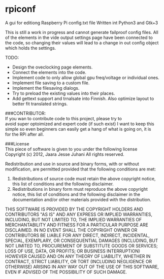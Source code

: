rpiconf
=======

A gui for editiong Raspberry Pi config.txt file
Written int Python3 and Gtk+3

This is still a work in progress and cannot generate failproof config files.
All of the elements in the vide output settings page have been connected to
the code, so changing their values will lead to a change in out config
object which holds the settings.

TODO:  
* Design the oveclocking page elements.  
* Connect the elements into the code.  
* Implement code to only allow global gpu freq/voltage or individual ones.  
* Implement file saving to a custom file.
* Implement the filesaving dialogs.
* Try to preload the existing values into their places.  
* Add gettext support and trnalsate into Finnish. Also optimize layout to better fit translated strings.

###CONTRIBUTOR:  
If you wan to contribute code to this project, please try to  
avoid super optoimized and expert code (if such exist) I want to keep this  
simple so even beginners can easily get a hang of what is going on, it is  
for the RPi after all.

###License  
This piece of software is given to you under the following license  
Copyright (c) 2012, Jaara Jesse Juhani
All rights reserved.

Redistribution and use in source and binary forms, with or without
modification, are permitted provided that the following conditions are met: 

1. Redistributions of source code must retain the above copyright notice, this
   list of conditions and the following disclaimer. 
2. Redistributions in binary form must reproduce the above copyright notice,
   this list of conditions and the following disclaimer in the documentation
   and/or other materials provided with the distribution. 

THIS SOFTWARE IS PROVIDED BY THE COPYRIGHT HOLDERS AND CONTRIBUTORS "AS IS" AND
ANY EXPRESS OR IMPLIED WARRANTIES, INCLUDING, BUT NOT LIMITED TO, THE IMPLIED
WARRANTIES OF MERCHANTABILITY AND FITNESS FOR A PARTICULAR PURPOSE ARE
DISCLAIMED. IN NO EVENT SHALL THE COPYRIGHT OWNER OR CONTRIBUTORS BE LIABLE FOR
ANY DIRECT, INDIRECT, INCIDENTAL, SPECIAL, EXEMPLARY, OR CONSEQUENTIAL DAMAGES
(INCLUDING, BUT NOT LIMITED TO, PROCUREMENT OF SUBSTITUTE GOODS OR SERVICES;
LOSS OF USE, DATA, OR PROFITS; OR BUSINESS INTERRUPTION) HOWEVER CAUSED AND
ON ANY THEORY OF LIABILITY, WHETHER IN CONTRACT, STRICT LIABILITY, OR TORT
(INCLUDING NEGLIGENCE OR OTHERWISE) ARISING IN ANY WAY OUT OF THE USE OF THIS
SOFTWARE, EVEN IF ADVISED OF THE POSSIBILITY OF SUCH DAMAGE.
